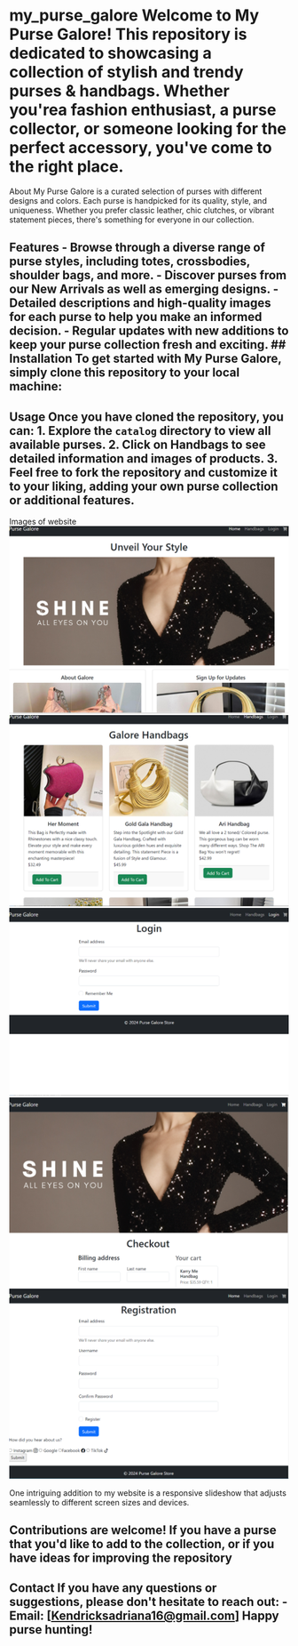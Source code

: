 # my_purse_galore Welcome to My Purse Galore! This repository is dedicated to showcasing a collection of stylish and trendy purses & handbags. Whether you'rea fashion enthusiast, a purse collector, or someone looking for the perfect accessory, you've come to the right place.
About My Purse Galore is a curated selection of purses with different designs and colors. Each purse is handpicked for its quality, style, and uniqueness. Whether you prefer classic leather, chic clutches, or vibrant statement pieces, there's something for everyone in our collection. 
## Features - Browse through a diverse range of purse styles, including totes, crossbodies, shoulder bags, and more. - Discover purses from our New Arrivals as well as emerging designs. - Detailed descriptions and high-quality images for each purse to help you make an informed decision. - Regular updates with new additions to keep your purse collection fresh and exciting. ## Installation To get started with My Purse Galore, simply clone this repository to your local machine:
## Usage Once you have cloned the repository, you can: 1. Explore the `catalog` directory to view all available purses. 2. Click on Handbags to see detailed information and images of products. 3. Feel free to fork the repository and customize it to your liking, adding your own purse collection or additional features.
Images of website
![Home page](image.png)
![Products page](image-1.png)
![Login page](image-2.png)
![Checkout page](image-3.png)
![Registration page](image-4.png)

One intriguing addition to my website is a responsive slideshow that adjusts seamlessly to different screen sizes and devices.
<div id="carouselExampleAutoplaying" class="carousel slide" data-bs-ride="carousel">
            <div class="carousel-inner">
                <div class="carousel-item active">

## Contributions are welcome! If you have a purse that you'd like to add to the collection, or if you have ideas for improving the repository

## Contact If you have any questions or suggestions, please don't hesitate to reach out: - Email: [Kendricksadriana16@gmail.com] Happy purse hunting!
